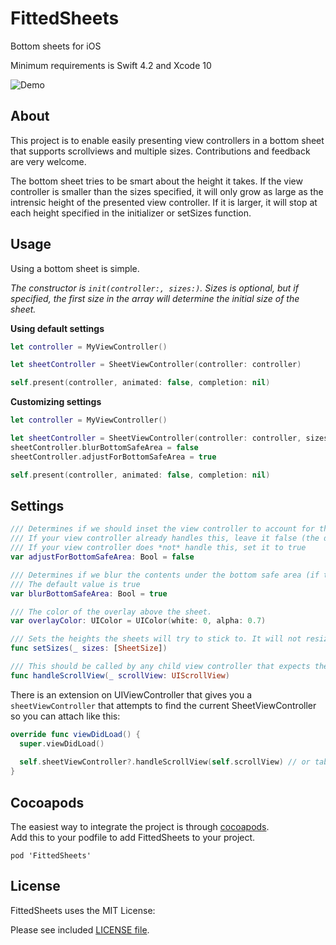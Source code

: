 # FittedSheets
Bottom sheets for iOS

Minimum requirements is Swift 4.2 and Xcode 10

![Demo](https://raw.githubusercontent.com/gordontucker/FittedSheets/master/fullDemo.gif)  

## About
This project is to enable easily presenting view controllers in a bottom sheet that supports scrollviews and multiple sizes. Contributions and feedback are very welcome.  

The bottom sheet tries to be smart about the height it takes. If the view controller is smaller than the sizes specified, it will only grow as large as the intrensic height of the presented view controller. If it is larger, it will stop at each height specified in the initializer or setSizes function.

## Usage
Using a bottom sheet is simple. 

_The constructor is `init(controller:, sizes:)`. Sizes is optional, but if specified, the first size in the array will determine the initial size of the sheet._  

**Using default settings**  

```swift
let controller = MyViewController()

let sheetController = SheetViewController(controller: controller)

self.present(controller, animated: false, completion: nil)
```

**Customizing settings**  

```swift
let controller = MyViewController()

let sheetController = SheetViewController(controller: controller, sizes: [.fixed(100), .fixed(200), .halfScreen, .fullScreen])
sheetController.blurBottomSafeArea = false
sheetController.adjustForBottomSafeArea = true

self.present(controller, animated: false, completion: nil)
```

## Settings

```swift
/// Determines if we should inset the view controller to account for the bottom safe area.
/// If your view controller already handles this, leave it false (the default)
/// If your view controller does *not* handle this, set it to true
var adjustForBottomSafeArea: Bool = false
```

```swift
/// Determines if we blur the contents under the bottom safe area (if there is a safe area)
/// The default value is true
var blurBottomSafeArea: Bool = true
```

```swift
/// The color of the overlay above the sheet.
var overlayColor: UIColor = UIColor(white: 0, alpha: 0.7)
```

```swift
/// Sets the heights the sheets will try to stick to. It will not resize the current size, but will affect all future resizing of the sheet.
func setSizes(_ sizes: [SheetSize])
```

```swift
/// This should be called by any child view controller that expects the sheet to use be able to expand/collapse when the scroll view is at the top.
func handleScrollView(_ scrollView: UIScrollView)
```

There is an extension on UIViewController that gives you a `sheetViewController` that attempts to find the current SheetViewController so you can attach like this:

```swift
override func viewDidLoad() {
  super.viewDidLoad()
  
  self.sheetViewController?.handleScrollView(self.scrollView) // or tableView/collectionView/etc
}
```

## Cocoapods
The easiest way to integrate the project is through [cocoapods](http://cocoapods.org/).  
Add this to your podfile to add FittedSheets to your project.  

```
pod 'FittedSheets'
```

## License
FittedSheets uses the MIT License:

Please see included [LICENSE file](https://raw.githubusercontent.com/gordontucker/FittedSheets/master/LICENSE).
